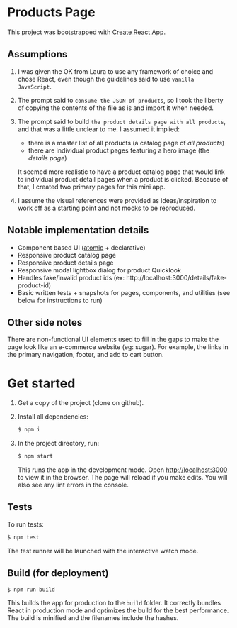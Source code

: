# Products Page

This project was bootstrapped with [Create React App](https://github.com/facebook/create-react-app).

## Assumptions

1. I was given the OK from Laura to use any framework of choice and chose React, even though the guidelines said to use `vanilla JavaScript`.

2. The prompt said to `consume the JSON of products`, so I took the liberty of copying the contents of the file as is and import it when needed.

3. The prompt said to build `the product details page with all products`, and that was a little unclear to me. I assumed it implied:

   - there is a master list of all products (a catalog page of _all products_)
   - there are individual product pages featuring a hero image (the _details page_)

   It seemed more realistic to have a product catalog page that would link to individual product detail pages when a product is clicked. Because of that, I created two primary pages for this mini app.

4. I assume the visual references were provided as ideas/inspiration to work off as a starting point and not mocks to be reproduced.

## Notable implementation details

- Component based UI ([atomic](https://bradfrost.com/blog/post/atomic-web-design/) + declarative)
- Responsive product catalog page
- Responsive product details page
- Responsive modal lightbox dialog for product Quicklook
- Handles fake/invalid product ids (ex: http://localhost:3000/details/fake-product-id)
- Basic written tests + snapshots for pages, components, and utilities (see below for instructions to run)

## Other side notes

There are non-functional UI elements used to fill in the gaps to make the page look like an e-commerce website (eg: sugar). For example, the links in the primary navigation, footer, and add to cart button.

# Get started

1. Get a copy of the project (clone on github).
2. Install all dependencies:
   ```sh
   $ npm i
   ```
3. In the project directory, run:

   ```sh
   $ npm start
   ```

   This runs the app in the development mode. Open [http://localhost:3000](http://localhost:3000) to view it in the browser. The page will reload if you make edits. You will also see any lint errors in the console.

## Tests

To run tests:

```sh
$ npm test
```

The test runner will be launched with the interactive watch mode.

## Build (for deployment)

```sh
$ npm run build
```

This builds the app for production to the `build` folder. It correctly bundles React in production mode and optimizes the build for the best performance. The build is minified and the filenames include the hashes.
